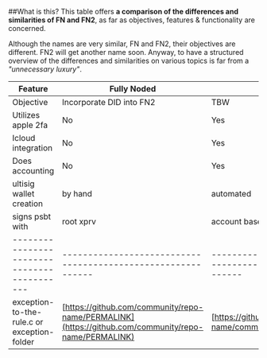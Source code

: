 ##What is this?
This table offers **a comparison of the differences and similarities of FN and FN2**, as far as objectives, features & functionality are concerned.

Although the names are very similar, FN and FN2, their objectives are different. FN2 will get another name soon. Anyway, to have a structured overview of the differences and similarities on various topics is far from a *"unnecessary luxury"*.

| Feature                                     | Fully Noded                                                  | FN2                                                          |
| ------------------------------------------- | ------------------------------------------------------------ | ------------------------------------------------------------ | 
| Objective                                   | Incorporate DID into FN2                                     | TBW                                                          |
| Utilizes apple 2fa                          | No                                                           | Yes                                                          |
| Icloud integration                          | No                                                           | Yes                                                          |
| Does accounting                             | No                                                           | Yes                                                          |
| ultisig wallet creation                     | by hand                                                      | automated                                                    |
| signs psbt with                             | root xprv                                                    | account based xprvs                                          |
| ------------------------------------------- | ------------------------------------------------------------ | ------------------------------------------------------------ | 
| exception-to-the-rule.c or exception-folder | [https://github.com/community/repo-name/PERMALINK](https://github.com/community/repo-name/PERMALINK)     | [https://github.com/community/repo-name/commit/COMMITHASH]() |
